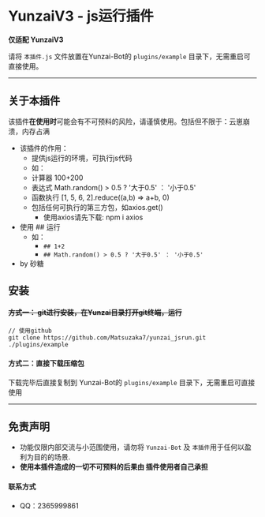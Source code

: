 # YunzaiV3 - js运行插件

**仅适配 YunzaiV3**

请将 `本插件.js` 文件放置在Yunzai-Bot的 `plugins/example` 目录下，无需重启可直接使用。

****

## 关于本插件
该插件**在使用时**可能会有不可预料的风险，请谨慎使用。包括但不限于：云崽崩溃，内存占满
  - 该插件的作用：
      - 提供js运行的环境，可执行js代码
      - 如： 
      - 计算器       100+200
      - 表达式       Math.random() > 0.5 ? '大于0.5' ： '小于0.5'
      - 函数执行     [1, 5, 6, 2].reduce((a,b) => a+b, 0)
      - 包括任何可执行的第三方包，如axios.get()
          - 使用axios请先下载: npm i axios
- 使用 ## 运行
   - 如：
      - `## 1+2`
      - `## Math.random() > 0.5 ? '大于0.5' ： '小于0.5'`
- by 砂糖

## 安装

#### ~~方式一： git进行安装，在Yunzai目录打开git终端，运行~~

```git
// 使用github
git clone https://github.com/Matsuzaka7/yunzai_jsrun.git ./plugins/example
```

#### 方式二：直接下载压缩包

下载完毕后直接复制到 Yunzai-Bot的 `plugins/example` 目录下，无需重启可直接使用

****

##  免责声明

- 功能仅限内部交流与小范围使用，请勿将 `Yunzai-Bot` 及 `本插件`用于任何以盈利为目的的场景.
- **使用本插件造成的一切不可预料的后果由 插件使用者自己承担**


####  联系方式

- QQ：2365999861
